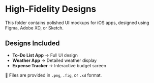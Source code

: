 # High-Fidelity Designs  

This folder contains polished UI mockups for iOS apps, designed using Figma, Adobe XD, or Sketch.  

## Designs Included  
- **To-Do List App** → Full UI design  
- **Weather App** → Detailed weather display  
- **Expense Tracker** → Interactive budget screen  

📂 Files are provided in `.png`, `.fig`, or `.xd` format.
